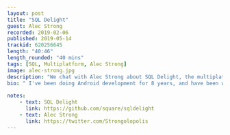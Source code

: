 ```yaml
---
layout: post
title: "SQL Delight"
guest: Alec Strong
recorded: 2019-02-06
published: 2019-05-14
trackid: 620256645
length: "40:46"
length_rounded: "40 mins"
tags: [SQL, Multiplatform, Alec Strong]
image: alec-strong.jpg
description: "We chat with Alec Strong about SQL Delight, the multiplatform data access library that have written from the ground up using Kotlin. We discuss some of the differences with other data access frameworks as well as the benefits that Kotlin has provided them."
bio: " I've been doing Android development for 8 years, and have been working on Cash App for the last 5. I'm a core maintainer of SQLDelight and wrote the first version in Kotlin, and now with a recent 1.0 release we're using Kotlin Multiplatform, so I'm excited to take the technology to iOS and more!"
                                                                                                                                                                                                                                                                                        
notes: 
    - text: SQL Delight
      link: https://github.com/square/sqldelight
    - text: Alec Strong
      link: https://twitter.com/Strongolopolis  
---
```


